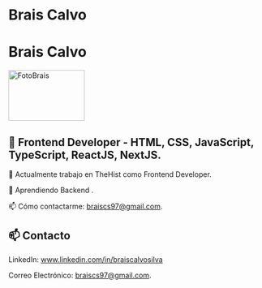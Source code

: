 # Brais Calvo

# Brais Calvo

<img src="https://github.com/BraisCS/BraisCS/assets/118271471/357cc30b-5e05-4157-8e1d-01ce6974a492" object="cover" width="150" height="100" alt="FotoBrais">




## 👋 Frontend Developer -  HTML, CSS, JavaScript, TypeScript, ReactJS, NextJS.
🔭 Actualmente trabajo en TheHist como Frontend Developer.

🌱 Aprendiendo Backend .

📫 Cómo contactarme: braiscs97@gmail.com.

## 📫 Contacto
LinkedIn: www.linkedin.com/in/braiscalvosilva

Correo Electrónico: braiscs97@gmail.com.

